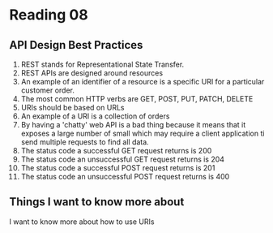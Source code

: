 # Reading 08

## API Design Best Practices

1. REST stands for Representational State Transfer.
2. REST APIs are designed around resources
3. An example of an identifier of a resource is a specific URI for a particular customer order.
4. The most common HTTP verbs are GET, POST, PUT, PATCH, DELETE
5. URIs should be based on URLs
6. An example of a URI is a collection of orders
7. By having a 'chatty' web API is a bad thing because it means that it exposes a large number of small which may require a client application ti send multiple requests to find all data.
8. The status code a successful GET request returns is 200
9. The status code an unsuccessful GET request returns is 204
10. The status code a successful POST request returns is 201
11. The status code an unsuccessful POST request returns is 400

## Things I want to know more about

I want to know more about how to use URIs 